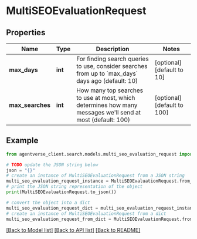 # MultiSEOEvaluationRequest


## Properties

Name | Type | Description | Notes
------------ | ------------- | ------------- | -------------
**max_days** | **int** | For finding search queries to use, consider searches from up to &#x60;max_days&#x60; days ago (default: 10) | [optional] [default to 10]
**max_searches** | **int** | How many top searches to use at most, which determines how many messages we&#39;ll send at most (default: 100) | [optional] [default to 100]

## Example

```python
from agentverse_client.search.models.multi_seo_evaluation_request import MultiSEOEvaluationRequest

# TODO update the JSON string below
json = "{}"
# create an instance of MultiSEOEvaluationRequest from a JSON string
multi_seo_evaluation_request_instance = MultiSEOEvaluationRequest.from_json(json)
# print the JSON string representation of the object
print(MultiSEOEvaluationRequest.to_json())

# convert the object into a dict
multi_seo_evaluation_request_dict = multi_seo_evaluation_request_instance.to_dict()
# create an instance of MultiSEOEvaluationRequest from a dict
multi_seo_evaluation_request_from_dict = MultiSEOEvaluationRequest.from_dict(multi_seo_evaluation_request_dict)
```
[[Back to Model list]](../README.md#documentation-for-models) [[Back to API list]](../README.md#documentation-for-api-endpoints) [[Back to README]](../README.md)


